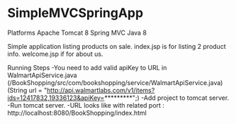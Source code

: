 # SimpleMVCSpringApp

Platforms
Apache Tomcat 8
Spring MVC
Java 8


Simple application listing  products on sale.
index.jsp is for listing 2 product info.
welcome.jsp if for about us.



Running Steps
-You need to add valid apiKey to URL in WalmartApiService.java  (/BookShopping/src/com/bookshopping/service/WalmartApiService.java)
(String url = "http://api.walmartlabs.com/v1/items?ids=12417832,19336123&apiKey=*********";)
-Add project to tomcat server. 
-Run tomcat server.
-URL looks like with related port : http://localhost:8080/BookShopping/index.html
